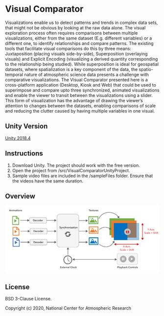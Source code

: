 # Visual Comparator

Visualizations enable us to detect patterns and trends in complex data sets, that might not be obvious by looking at the raw data alone. The visual exploration process often requires comparisons between multiple visualizations, either from the same dataset (E.g. different variables) or a different one, to identify relationships and compare patterns. The existing tools that facilitate visual comparisons do this by three means: Juxtaposition (placing visuals side-by-side), Superposition (overlaying visuals) and Explicit Encoding (visualizing a derived quantity corresponding to the relationship being studied). While superposition is ideal for geospatial datasets, where spatialization is a key component of the data, the spatio-temporal nature of atmospheric science data presents a challenge with comparative visualizations. The Visual Comparator presented here is a cross-platform application (Desktop, Kiosk and Web) that could be used to superimpose and compare upto three synchronized, animated visualizations and enable the viewer to transit between the visualizations using a slider. This form of visualization has the advantage of drawing the viewer’s attention to changes between the datasets, enabling comparisons of scale and reducing the clutter caused by having multiple variables in one visual.

## Unity Version

[Unity 2018.4](https://unity3d.com/get-unity/download/archive) 

## Instructions

1. Download Unity. The project should work with the free version. 
2. Open the project from /src/VisualComparatorUnityProject.
3. Sample video files are included in the /sampleFiles folder. Ensure that the videos have the same duration.

## Overview

![Overview Image](/docs/Figures/Overview.png)


## License

BSD 3-Clause License.

Copyright (c) 2020, National Center for Atmospheric Research

